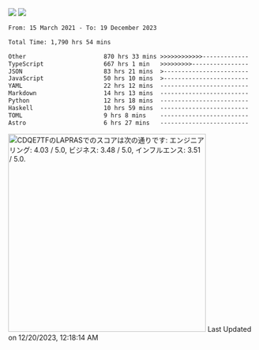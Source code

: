 <div>
  <img src="https://github-readme-stats.vercel.app/api?username=naporin0624&count_private=true&show_icons=true" />
  <img src="https://github-readme-stats.vercel.app/api/top-langs/?username=naporin0624&layout=compact&hide=css" />
  <!--START_SECTION:waka-->

```txt
From: 15 March 2021 - To: 19 December 2023

Total Time: 1,790 hrs 54 mins

Other                      870 hrs 33 mins >>>>>>>>>>>>-------------   48.61 %
TypeScript                 667 hrs 1 min   >>>>>>>>>----------------   37.25 %
JSON                       83 hrs 21 mins  >------------------------   04.65 %
JavaScript                 50 hrs 10 mins  >------------------------   02.80 %
YAML                       22 hrs 12 mins  -------------------------   01.24 %
Markdown                   14 hrs 13 mins  -------------------------   00.79 %
Python                     12 hrs 18 mins  -------------------------   00.69 %
Haskell                    10 hrs 59 mins  -------------------------   00.61 %
TOML                       9 hrs 8 mins    -------------------------   00.51 %
Astro                      6 hrs 27 mins   -------------------------   00.36 %
```

<!--END_SECTION:waka-->
  
  <!--START_SECTION:lapras-card-->
<p ><a href="https://lapras.com/public/CDQE7TF" target="_blank" rel="noopener noreferrer"><img alt="CDQE7TFのLAPRASでのスコアは次の通りです: エンジニアリング: 4.03 / 5.0, ビジネス: 3.48 / 5.0, インフルエンス: 3.51 / 5.0." src="https://lapras-card-generator.vercel.app/api/svg?e=4.03&b=3.48&i=3.51&b1=%23232323&b2=%236d6d6d&i1=%23212121&i2=%23818181&l=ja" width="400" ></a>  
Last Updated on 12/20/2023, 12:18:14 AM</p>
<!--END_SECTION:lapras-card-->
</div>
